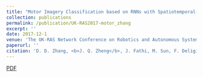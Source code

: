 ```yaml
---
title: "Motor Imagery Classification based on RNNs with Spatiotemporal-Energy Feature Extraction"
collection: publications
permalink: /publication/UK-RAS2017-motor_zhang
excerpt: ''
date: 2017-12-1
venue: 'The UK-RAS Network Conference on Robotics and Autonomous Systems (UK-RAS)'
paperurl: ''
citation: 'D. D. Zhang, <b>J. Q. Zheng</b>, J. Fathi, M. Sun, F. Deligianni and G. Z. Yang, “Imagery Classification based on RNNs with Spatiotemporal-Energy Feature Extraction,” The UK-RAS Network Conference on Robotics and Autonomous Systems, Dec. 2017.'
---
```

[PDF](https://spiral.imperial.ac.uk/bitstream/10044/1/56236/2/Conference%20Paper_Dan_FD_Final.pdf)
